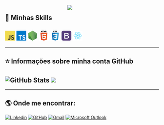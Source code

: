 <img align="right" width="300" src="https://media1.giphy.com/media/OBnIvqqpKFbZam9Wmj/100.webp?cid=ecf05e472kg1nx6mdh6279a7n0isip6r2s3qi27vgfalh7yk&rid=100.webp&ct=g" />

## 🚀 Minhas Skills

<code><img height="32" src="https://raw.githubusercontent.com/github/explore/80688e429a7d4ef2fca1e82350fe8e3517d3494d/topics/javascript/javascript.png" alt="Javascript"/></code>
<code><img height="32" src="https://raw.githubusercontent.com/github/explore/80688e429a7d4ef2fca1e82350fe8e3517d3494d/topics/typescript/typescript.png" alt="Typescript"/></code>
<code><img height="32" src="https://raw.githubusercontent.com/github/explore/80688e429a7d4ef2fca1e82350fe8e3517d3494d/topics/nodejs/nodejs.png" alt="Nodejs"/></code>
<code><img height="32" src="https://raw.githubusercontent.com/github/explore/80688e429a7d4ef2fca1e82350fe8e3517d3494d/topics/html/html.png" alt="HTML5"/></code>
<code><img height="32" src="https://raw.githubusercontent.com/github/explore/80688e429a7d4ef2fca1e82350fe8e3517d3494d/topics/css/css.png" alt="CSS"/></code>
<code><img height="32" src="https://raw.githubusercontent.com/github/explore/80688e429a7d4ef2fca1e82350fe8e3517d3494d/topics/bootstrap/bootstrap.png" alt="Bootstrap"/></code>
<code><img height="32" src="https://raw.githubusercontent.com/github/explore/80688e429a7d4ef2fca1e82350fe8e3517d3494d/topics/react/react.png" alt="React"/></code>
</code>
---
----
## ⭐ Informações sobre minha conta GitHub

![GitHub Stats](https://github-readme-stats.vercel.app/api?username=icaroogentil&show_icons=true&theme=dracula)
<a href="https://github.com/Gurupreet">
  <img src="https://github-readme-stats.vercel.app/api/top-langs/?username=icaroogentil&theme=dracula&hide_langs_below=1" />
</a>
---
----
## 🌎 Onde me encontrar:

[![Linkedin](https://img.shields.io/badge/LinkedIn-0077B5?style=for-the-badge&logo=linkedin&logoColor=white)](https://www.linkedin.com/in/icaroogentil)
[![GitHub](https://img.shields.io/badge/GitHub-100000?style=for-the-badge&logo=github&logoColor=white)](https://github.com/icaroogentil)
[![Gmail](https://img.shields.io/badge/Gmail-D14836?style=for-the-badge&logo=gmail&logoColor=white&link=mailto:icarogentil@gmail.com)](mailto:icarogentil@gmail.com)
[![Microsoft Outlook](https://img.shields.io/badge/Microsoft_Outlook-0078D4?style=for-the-badge&logo=microsoft-outlook&logoColor=white)](mailto:icaro_gentil@hotmail.com)
